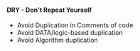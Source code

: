 #### DRY - Don't Repeat Yourself 
+ Avoid Duplication in Comments of code
+ Avoid DATA/logic-based duplication
+ Avoid Algorithm duplication
